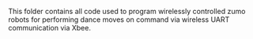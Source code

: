 This folder contains all code used to program wirelessly controlled zumo robots for performing dance moves on command via wireless UART communication via Xbee.
